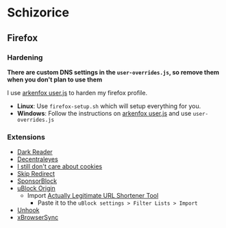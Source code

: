 # Schizorice

## Firefox

### Hardening

**There are custom DNS settings in the `user-overrides.js`, so remove them when you don't plan to use them**

I use [arkenfox user.js](https://github.com/arkenfox/user.js) to harden my firefox profile.

- **Linux**: Use `firefox-setup.sh` which will setup everything for you.
- **Windows**: Follow the instructions on [arkenfox user.js](https://github.com/arkenfox/user.js) and use `user-overrides.js`

### Extensions

- [Dark Reader](https://addons.mozilla.org/en-US/firefox/addon/darkreader/)
- [Decentraleyes](https://addons.mozilla.org/en-US/firefox/addon/decentraleyes/)
- [I still don't care about cookies](https://addons.mozilla.org/en-US/firefox/addon/istilldontcareaboutcookies/)
- [Skip Redirect](https://addons.mozilla.org/en-US/firefox/addon/skip-redirect/)
- [SponsorBlock](https://addons.mozilla.org/en-US/firefox/addon/sponsorblock/)
- [uBlock Origin](https://addons.mozilla.org/en-US/firefox/addon/ublock-origin/)
  - Import [Actually Legitimate URL Shortener Tool](https://raw.githubusercontent.com/DandelionSprout/adfilt/master/LegitimateURLShortener.txt)
    - Paste it to the `uBlock settings > Filter Lists > Import`
- [Unhook](https://addons.mozilla.org/en-US/firefox/addon/youtube-recommended-videos/)
- [xBrowserSync](https://addons.mozilla.org/en-US/firefox/addon/xbs/)
